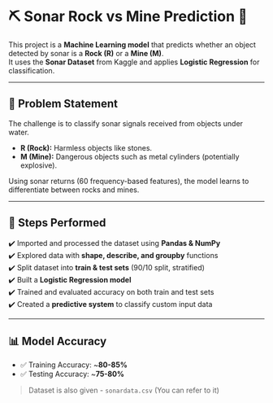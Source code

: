 # ⛏️ Sonar Rock vs Mine Prediction 🎯

This project is a **Machine Learning model** that predicts whether an object detected by sonar is a **Rock (R)** or a **Mine (M)**.  
It uses the **Sonar Dataset** from Kaggle and applies **Logistic Regression** for classification.

---

## 📝 Problem Statement  
The challenge is to classify sonar signals received from objects under water.  
- **R (Rock):** Harmless objects like stones.  
- **M (Mine):** Dangerous objects such as metal cylinders (potentially explosive).  

Using sonar returns (60 frequency-based features), the model learns to differentiate between rocks and mines.  

---

## 🚀 Steps Performed
✔️ Imported and processed the dataset using **Pandas & NumPy**  
✔️ Explored data with **shape, describe, and groupby** functions  
✔️ Split dataset into **train & test sets** (90/10 split, stratified)  
✔️ Built a **Logistic Regression model**  
✔️ Trained and evaluated accuracy on both train and test sets  
✔️ Created a **predictive system** to classify custom input data  

---

## 📊 Model Accuracy
- ✅ Training Accuracy: ~**80-85%**  
- ✅ Testing Accuracy: ~**75-80%**  

> Dataset is also given - `sonardata.csv` (You can refer to it)


